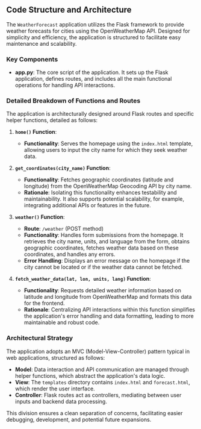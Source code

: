 ## Code Structure and Architecture

The `WeatherForecast` application utilizes the Flask framework to provide weather forecasts for cities using the OpenWeatherMap API. Designed for simplicity and efficiency, the application is structured to facilitate easy maintenance and scalability.

### Key Components

- **app.py**: The core script of the application. It sets up the Flask application, defines routes, and includes all the main functional operations for handling API interactions.

### Detailed Breakdown of Functions and Routes

The application is architecturally designed around Flask routes and specific helper functions, detailed as follows:

1. **`home()` Function**:
   - **Functionality**: Serves the homepage using the `index.html` template, allowing users to input the city name for which they seek weather data.

2. **`get_coordinates(city_name)` Function**:
   - **Functionality**: Fetches geographic coordinates (latitude and longitude) from the OpenWeatherMap Geocoding API by city name.
   - **Rationale**: Isolating this functionality enhances testability and maintainability. It also supports potential scalability, for example, integrating additional APIs or features in the future.

3. **`weather()` Function**:
   - **Route**: `/weather` (POST method)
   - **Functionality**: Handles form submissions from the homepage. It retrieves the city name, units, and language from the form, obtains geographic coordinates, fetches weather data based on these coordinates, and handles any errors.
   - **Error Handling**: Displays an error message on the homepage if the city cannot be located or if the weather data cannot be fetched.

4. **`fetch_weather_data(lat, lon, units, lang)` Function**:
   - **Functionality**: Requests detailed weather information based on latitude and longitude from OpenWeatherMap and formats this data for the frontend.
   - **Rationale**: Centralizing API interactions within this function simplifies the application's error handling and data formatting, leading to more maintainable and robust code.

### Architectural Strategy

The application adopts an MVC (Model-View-Controller) pattern typical in web applications, structured as follows:

- **Model**: Data interaction and API communication are managed through helper functions, which abstract the application's data logic.
- **View**: The `templates` directory contains `index.html` and `forecast.html`, which render the user interface.
- **Controller**: Flask routes act as controllers, mediating between user inputs and backend data processing.

This division ensures a clean separation of concerns, facilitating easier debugging, development, and potential future expansions.
